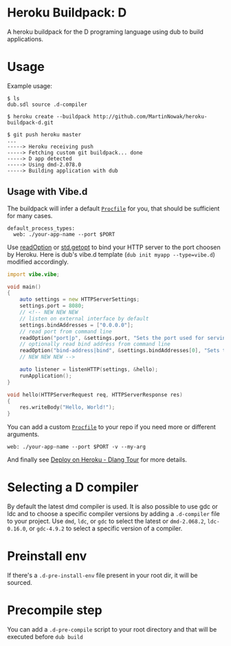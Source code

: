 # Heroku Buildpack: D

A heroku buildpack for the D programing language using dub to build applications.

# Usage

Example usage:

    $ ls
    dub.sdl source .d-compiler

    $ heroku create --buildpack http://github.com/MartinNowak/heroku-buildpack-d.git

    $ git push heroku master
    ...
    -----> Heroku receiving push
    -----> Fetching custom git buildpack... done
    -----> D app detected
    -----> Using dmd-2.078.0
    -----> Building application with dub

## Usage with Vibe.d

The buildpack will infer a default [`Procfile`](https://devcenter.heroku.com/articles/procfile) for you, that should be sufficient for many cases.
```
default_process_types:
  web: ./your-app-name --port $PORT
```
Use [readOption](http://vibed.org/api/vibe.core.args/readOption) or [std.getopt](https://dlang.org/phobos/std_getopt.html#.getopt) to bind your HTTP server to the port choosen by Heroku.
Here is dub's vibe.d template (`dub init myapp --type=vibe.d`) modified accordingly.

```d
import vibe.vibe;

void main()
{
    auto settings = new HTTPServerSettings;
    settings.port = 8080;
    // <!-- NEW NEW NEW
    // listen on external interface by default
    settings.bindAddresses = ["0.0.0.0"];
    // read port from command line
    readOption("port|p", &settings.port, "Sets the port used for serving HTTP.");
    // optionally read bind address from command line
    readOption("bind-address|bind", &settings.bindAddresses[0], "Sets the address used for serving HTTP.");
    // NEW NEW NEW -->

    auto listener = listenHTTP(settings, &hello);
    runApplication();
}

void hello(HTTPServerRequest req, HTTPServerResponse res)
{
    res.writeBody("Hello, World!");
}
```

You can add a custom [`Procfile`](https://devcenter.heroku.com/articles/procfile) to your repo if you need more or different arguments.

`web: ./your-app-name --port $PORT -v --my-arg`

And finally see [Deploy on Heroku - Dlang Tour](https://tour.dlang.org/tour/en/vibed/deploy-on-heroku) for more details.

# Selecting a D compiler

By default the latest dmd compiler is used. It is also possible to use gdc or
ldc and to choose a specific compiler versions by adding a `.d-compiler` file to
your project. Use `dmd`, `ldc`, or `gdc` to select the latest or `dmd-2.068.2`,
`ldc-0.16.0`, or `gdc-4.9.2` to select a specific version of a compiler.

# Preinstall env

If there's a `.d-pre-install-env` file present in your root dir, it will be sourced.

# Precompile step

You can add a `.d-pre-compile` script to your root directory and that will be executed
before `dub build`
